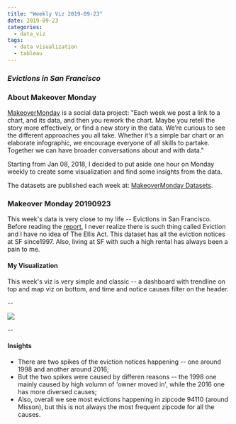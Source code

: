 ```yaml
---
title: "Weekly Viz 2019-09-23"
date: 2019-09-23
categories:
  - data_viz
tags:
  - data visualization
  - tableau
---
```


### *Evictions in San Francisco*


### About Makeover Monday

[MakeoverMonday](http://www.makeovermonday.co.uk/) is a social data project:
"Each week we post a link to a chart, and its data, and then you rework the chart.
Maybe you retell the story more effectively, or find a new story in the data.
We’re curious to see the different approaches you all take. Whether it’s a simple bar chart or an elaborate infographic, we encourage everyone of all skills to partake.
Together we can have broader conversations about and with data."

Starting from Jan 08, 2018, I decided to put aside one hour on Monday weekly to create some visualization and find some insights from the data.

The datasets are published each week at: [MakeoverMonday Datasets](http://www.makeovermonday.co.uk/data/).

### Makeover Monday 20190923

This week's data is very close to my life -- Evictions in San Francisco. Before reading the [report](https://greenet09.github.io/datasophy/2018/08/08/sf-evictions.html), I never realize there is such thing called Eviction and I have no idea of The Ellis Act. This dataset has all the eviction notices at SF since1997. Also, living at SF with such a high rental has always been a pain to me.  

#### My Visualization

This week's viz is very simple and classic -- a dashboard with trendline on top and map viz on bottom, and time and notice causes filter on the header.  

--  
<div class='tableauPlaceholder' id='viz1569292665421' style='position: relative'>
<noscript><a href='#'>
  <img alt=' ' src='https:&#47;&#47;public.tableau.com&#47;static&#47;images&#47;Ma&#47;MakeOverMonday20190923&#47;SFEvictionNotices&#47;1_rss.png' style='border: none' />
</a></noscript>
<object class='tableauViz'  style='display:none;'>
  <param name='host_url' value='https%3A%2F%2Fpublic.tableau.com%2F' />
  <param name='embed_code_version' value='3' />
  <param name='site_root' value='' />
  <param name='name' value='MakeOverMonday20190923&#47;SFEvictionNotices' />
  <param name='tabs' value='no' />
  <param name='toolbar' value='yes' />
  <param name='static_image' value='https:&#47;&#47;public.tableau.com&#47;static&#47;images&#47;Ma&#47;MakeOverMonday20190923&#47;SFEvictionNotices&#47;1.png' /> 
  <param name='animate_transition' value='yes' />
  <param name='display_static_image' value='yes' />
  <param name='display_spinner' value='yes' />
  <param name='display_overlay' value='yes' />
  <param name='display_count' value='yes' />
</object></div>            
  <script type='text/javascript'>    
  var divElement = document.getElementById('viz1569292665421');         
  var vizElement = divElement.getElementsByTagName('object')[0];       
  if ( divElement.offsetWidth > 800 ) { vizElement.style.width='800px';vizElement.style.height='827px';} else if ( divElement.offsetWidth > 500 ) { vizElement.style.width='800px';vizElement.style.height='827px';} else { vizElement.style.width='100%';vizElement.style.height='827px';}         
  var scriptElement = document.createElement('script');        
  scriptElement.src = 'https://public.tableau.com/javascripts/api/viz_v1.js';         
  vizElement.parentNode.insertBefore(scriptElement, vizElement);              
</script>
  
--  

#### Insights
* There are two spikes of the eviction notices happening -- one around 1998 and another around 2016;  
* But the two spikes were caused by differen reasons -- the 1998 one mainly caused by high volumn of 'owner moved in', while the 2016 one has more diversed causes;  
* Also, overall we see most evictions happening in zipcode 94110 (around Misson), but this is not always the most frequent zipcode for all the causes.  

